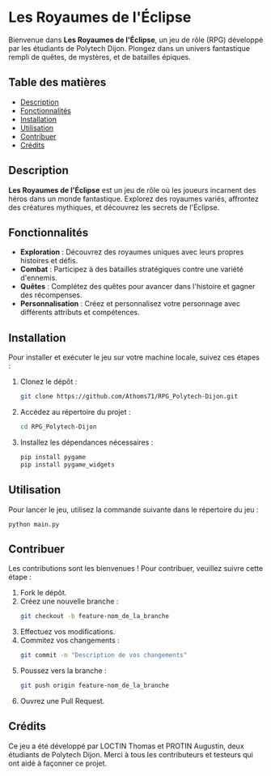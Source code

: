 # Les Royaumes de l'Éclipse

Bienvenue dans **Les Royaumes de l'Éclipse**, un jeu de rôle (RPG) développé par les étudiants de Polytech Dijon. Plongez dans un univers fantastique rempli de quêtes, de mystères, et de batailles épiques.

## Table des matières

- [Description](#description)
- [Fonctionnalités](#fonctionnalités)
- [Installation](#installation)
- [Utilisation](#utilisation)
- [Contribuer](#contribuer)
- [Crédits](#crédits)

## Description

**Les Royaumes de l'Éclipse** est un jeu de rôle où les joueurs incarnent des héros dans un monde fantastique. Explorez des royaumes variés, affrontez des créatures mythiques, et découvrez les secrets de l'Éclipse.

## Fonctionnalités

- **Exploration** : Découvrez des royaumes uniques avec leurs propres histoires et défis.
- **Combat** : Participez à des batailles stratégiques contre une variété d'ennemis.
- **Quêtes** : Complétez des quêtes pour avancer dans l'histoire et gagner des récompenses.
- **Personnalisation** : Créez et personnalisez votre personnage avec différents attributs et compétences.

## Installation

Pour installer et exécuter le jeu sur votre machine locale, suivez ces étapes :

1. Clonez le dépôt :
   ```bash
   git clone https://github.com/Athoms71/RPG_Polytech-Dijon.git
2. Accédez au répertoire du projet :
   ```bash
   cd RPG_Polytech-Dijon
3. Installez les dépendances nécessaires :
   ```bash
   pip install pygame
   pip install pygame_widgets

## Utilisation

Pour lancer le jeu, utilisez la commande suivante dans le répertoire du jeu :

    python main.py

## Contribuer

Les contributions sont les bienvenues ! Pour contribuer, veuillez suivre cette étape :

1. Fork le dépôt.
2. Créez une nouvelle branche :
    ```bash
    git checkout -b feature-nom_de_la_branche
3. Effectuez vos modifications.
4. Commitez vos changements :
    ```bash
    git commit -m "Description de vos changements"
5. Poussez vers la branche :
    ```bash
    git push origin feature-nom_de_la_branche
5. Ouvrez une Pull Request.

## Crédits

Ce jeu a été développé par LOCTIN Thomas et PROTIN Augustin, deux étudiants de Polytech Dijon. Merci à tous les contributeurs et testeurs qui ont aidé à façonner ce projet.